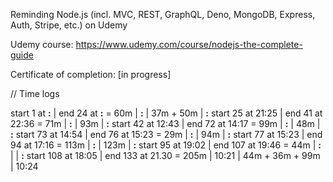 Reminding Node.js (incl. MVC, REST, GraphQL, Deno, MongoDB, Express, Auth, Stripe, etc.) on Udemy

Udemy course: https://www.udemy.com/course/nodejs-the-complete-guide

Certificate of completion: [in progress]

// Time logs

start   1 at __:__  | end  24 at __:__  = 60m   | __:__ | 37m + 50m         | __:__
start  25 at 21:25  | end  41 at 22:36  = 71m   | __:__ | 93m               | __:__
start  42 at 12:43  | end  72 at 14:17  = 99m   | __:__ | 48m               | __:__
start  73 at 14:54  | end  76 at 15:23  = 29m   | __:__ | 94m               | __:__
start  77 at 15:23  | end  94 at 17:16  = 113m  | __:__ | 123m              | __:__
start  95 at 19:02  | end 107 at 19:46  = 44m   | __:__ |                   | __:__
start 108 at 18:05  | end 133 at 21.30  = 205m  | 10:21 | 44m + 36m + 99m   | 10:24